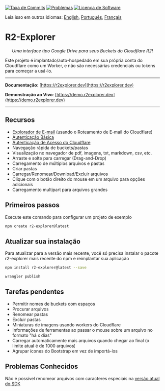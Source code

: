 [![Taxa de Commits](https://img.shields.io/github/commit-activity/m/G4brym/R2-Explorer?label=Commits&style=social)](https://github.com/G4brym/R2-Explorer/commits/main) [![Problemas](https://img.shields.io/github/issues/G4brym/R2-Explorer?style=social)](https://github.com/G4brym/R2-Explorer/issues) [![Licença de Software](https://img.shields.io/badge/license-MIT-brightgreen.svg?style=social)](LICENSE)

Leia isso em outros idiomas: [English](README.md), [Português](READMEpt.md), [Français](READMEfr.md)

# R2-Explorer

<p align="center">
    <em>Uma interface tipo Google Drive para seus Buckets do Cloudflare R2!</em>
</p>

<p>
  Este projeto é implantado/auto-hospedado em sua própria conta do Cloudflare como um Worker, e não são necessárias credenciais ou tokens para começar a usá-lo.
</p>

---

**Documentação**: [https://r2explorer.dev](https://r2explorer.dev)

**Demonstração ao Vivo**: [https://demo.r2explorer.dev](https://demo.r2explorer.dev)

---

## Recursos

- [Explorador de E-mail](https://r2explorer.dev/guides/setup-email-explorer/) (usando o Roteamento de E-mail do Cloudflare)
- [Autenticação Básica](https://r2explorer.dev/getting-started/security/#basic-auth)
- [Autenticação de Acesso do Cloudflare](https://r2explorer.dev/getting-started/security/)
- Navegação rápida de buckets/pastas
- Visualização no navegador de pdf, imagens, txt, markdown, csv, etc.
- Arraste e solte para carregar (Drag-and-Drop)
- Carregamento de múltiplos arquivos e pastas
- Criar pastas
- Carregar/Renomear/Download/Excluir arquivos
- Clique com o botão direito do mouse em um arquivo para opções adicionais
- Carregamento multipart para arquivos grandes

## Primeiros passos

Execute este comando para configurar um projeto de exemplo

```bash
npm create r2-explorer@latest
```

## Atualizar sua instalação

Para atualizar para a versão mais recente, você só precisa instalar o pacote r2-explorer mais recente do npm e reimplantar sua aplicação

```bash
npm install r2-explorer@latest --save
```

```bash
wrangler publish
```

## Tarefas pendentes
- Permitir nomes de buckets com espaços
- Procurar arquivos
- Renomear pastas
- Excluir pastas
- Miniaturas de imagens usando workers do Cloudflare
- Informações de ferramentas ao passar o mouse sobre um arquivo no formato "há x dias"
- Carregar automaticamente mais arquivos quando chegar ao final (o limite atual é de 1000 arquivos)
- Agrupar ícones do Bootstrap em vez de importá-los

## Problemas Conhecidos
Não é possível renomear arquivos com caracteres especiais na [versão atual do SDK](https://github.com/aws/aws-sdk-js/issues/1949)
